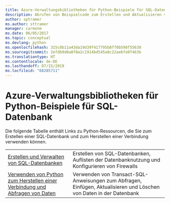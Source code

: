 ```yaml
---
title: Azure-Verwaltungsbibliotheken für Python-Beispiele für SQL-Datenbank
description: Abrufen von Beispielcode zum Erstellen und Aktualisieren von Azure SQL-Datenbanken mit den Azure-Verwaltungsbibliotheken für Python
author: sptramer
ms.author: sttramer
manager: carmonm
ms.date: 06/05/2017
ms.topic: conceptual
ms.devlang: python
ms.openlocfilehash: 315c0b11a43da19d39f417795b8ff0b598f55638
ms.sourcegitcommit: 2efdb9d8a8f8a2c1914bd545a8c22ae6fe0f463b
ms.translationtype: HT
ms.contentlocale: de-DE
ms.lasthandoff: 07/15/2019
ms.locfileid: "68285711"
---
```

# <a name="azure-management-libraries-for-python-samples-for-sql-database"></a>Azure-Verwaltungsbibliotheken für Python-Beispiele für SQL-Datenbank

Die folgende Tabelle enthält Links zu Python-Ressourcen, die Sie zum Erstellen einer SQL-Datenbank und zum Herstellen einer Verbindung verwenden können. 

| ||
|---|---|
| [Erstellen und Verwalten von SQL-Datenbanken][1] | Erstellen von SQL-Datenbanken, Auflisten der Datenbanknutzung und Konfigurieren von Firewalls  | 
| [Verwenden von Python zum Herstellen einer Verbindung und Abfragen von Daten][2] | Verwenden von Transact-SQL-Anweisungen zum Abfragen, Einfügen, Aktualisieren und Löschen von Daten in der Datenbank | 

[1]: https://azure.microsoft.com/resources/samples/sql-database-python-manage/
[2]: https://docs.microsoft.com/azure/sql-database/sql-database-connect-query-python
